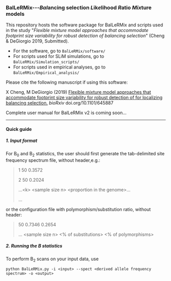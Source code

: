 ###  BalLeRMix---*Bal*ancing selection *L*ik*e*lihood *R*atio *Mix*ture models

This repository hosts the software package for BalLeRMix and scripts used in the study "*Flexible mixture model approaches that accommodate footprint size variability for robust detection of balancing selection*" (Cheng &amp; DeGiorgio 2019, Submitted). 

- For the software, go to `BalLeRMix/software/`
- For scripts used for SLiM simulations, go to `BalLeRMix/Simulation_scripts/`
- For scripts used in empirical analyses,  go to `BalLeRMix/Empirical_analysis/`

Please cite the following manuscript if using this software:

X Cheng, M DeGiorgio (2019) [Flexible mixture model approaches that accommodate footprint size variability for robust detection of for localizing balancing selection.](https://www.biorxiv.org/content/10.1101/645887v2) *bioRxiv* doi.org/10.1101/645887

Complete user manual for BalLeRMix v2 is coming soon...

------

#### Quick guide 

##### 1. Input format
For B<sub>0</sub> and B<sub>2</sub> statistics, the user should first generate the tab-delimited site frequency spectrum file, without header,e.g.:

> 1 50  0.3572
>
> 2 50  0.2024
>
> ...\<k\>  \<sample size n\>  \<proportion in the genome\>...
>
> ...
  
or the configuration file with polymorphism/substitution ratio, without header:

> 50  0.7346 0.2654
>
> ... \<sample size n\> \<\% of substitutions\>  \<\% of polymorphisms\>
>
  
##### 2. Running the *B* statistics
To perform B<sub>2</sub> scans on your input data, use

`python BalLeRMix.py -i <input> --spect <derived allele frequency spectrum> -o <output>`

